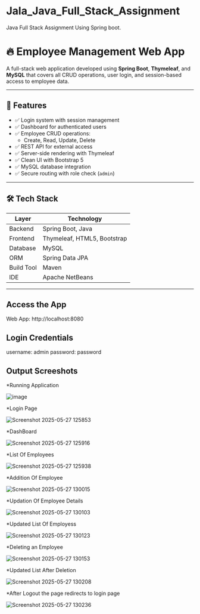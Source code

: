 # Jala_Java_Full_Stack_Assignment
Java Full Stack Assignment Using Spring boot.

# 🔥 Employee Management Web App

A full-stack web application developed using **Spring Boot**, **Thymeleaf**, and **MySQL** that covers all CRUD operations, user login, and session-based access to employee data.

---

## 🚀 Features

- ✅ Login system with session management
- ✅ Dashboard for authenticated users
- ✅ Employee CRUD operations:
  - Create, Read, Update, Delete
- ✅ REST API for external access
- ✅ Server-side rendering with Thymeleaf
- ✅ Clean UI with Bootstrap 5
- ✅ MySQL database integration
- ✅ Secure routing with role check (`admin`)

---


## 🛠️ Tech Stack

| Layer         | Technology        |
|---------------|------------------|
| Backend       | Spring Boot, Java |
| Frontend      | Thymeleaf, HTML5, Bootstrap |
| Database      | MySQL             |
| ORM           | Spring Data JPA   |
| Build Tool    | Maven             |
| IDE           | Apache NetBeans   |

---

## Access the App
Web App: http://localhost:8080

## Login Credentials

username: admin
password: password

## Output Screeshots

*Running Application

![image](https://github.com/user-attachments/assets/9eb8c41c-110e-4f1c-ba22-8bea319b7775)

*Login Page

![Screenshot 2025-05-27 125853](https://github.com/user-attachments/assets/8f5ca046-c3e3-4d4d-8a58-ac1549f70e63)

*DashBoard

![Screenshot 2025-05-27 125916](https://github.com/user-attachments/assets/f5a3ba83-11ff-4524-99b8-93a1829c614e)

*List Of Employees

![Screenshot 2025-05-27 125938](https://github.com/user-attachments/assets/6f0f6137-d1a6-4b97-a8da-8fa14f261a89)

*Addition Of Employee

![Screenshot 2025-05-27 130015](https://github.com/user-attachments/assets/3d9dc9b2-4470-4c62-848b-c764db52e58b)

*Updation Of Employee Details

![Screenshot 2025-05-27 130103](https://github.com/user-attachments/assets/1b45d6b8-cb54-466b-83a9-297884757b52)

*Updated List Of Employess

![Screenshot 2025-05-27 130123](https://github.com/user-attachments/assets/3ae91ec6-bbde-4e99-9536-73cd4d9e5f4f)

*Deleting an Employee

![Screenshot 2025-05-27 130153](https://github.com/user-attachments/assets/8a8b6be0-5528-475d-a819-12eabd9e7a0c)

*Updated List After Deletion

![Screenshot 2025-05-27 130208](https://github.com/user-attachments/assets/4c1c9f90-0617-468f-983a-dd4b55df16c8)

*After Logout the page redirects to login page

![Screenshot 2025-05-27 130236](https://github.com/user-attachments/assets/db36e32c-5434-4d66-9bc3-2318877e34a7)


